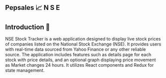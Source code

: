 ## Pepsales  📈 N S E

## Introduction 🔔

NSE Stock Tracker is a web application designed to display live stock prices of companies listed on the National Stock Exchange (NSE). It provides users with real-time data sourced from Yahoo Finance or any other reliable source. The application includes features such as details page for each stock with price details, and an optional graph displaying price movement as Market changes 24 hours. It utilizes React components and Redux for state management.